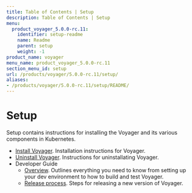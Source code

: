 ```yaml
---
title: Table of Contents | Setup
description: Table of Contents | Setup
menu:
  product_voyager_5.0.0-rc.11:
    identifier: setup-readme
    name: Readme
    parent: setup
    weight: -1
product_name: voyager
menu_name: product_voyager_5.0.0-rc.11
section_menu_id: setup
url: /products/voyager/5.0.0-rc.11/setup/
aliases:
- /products/voyager/5.0.0-rc.11/setup/README/
---
```


# Setup

Setup contains instructions for installing the Voyager and its various components in Kubernetes.

- [Install Voyager](/products/voyager/5.0.0-rc.11/setup/install). Installation instructions for Voyager.
- [Uninstall Voyager](/products/voyager/5.0.0-rc.11/setup/uninstall). Instructions for uninstallating Voyager.
- Developer Guide
  - [Overview](/products/voyager/5.0.0-rc.11/setup/developer-guide/overview). Outlines everything you need to know from setting up your dev environment to how to build and test Voyager.
  - [Release process](/products/voyager/5.0.0-rc.11/setup/developer-guide/release). Steps for releasing a new version of Voyager.
